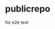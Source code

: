 # publicrepo
for e2e test











































































































































































































































































































































































































































































































































































































































































































































































































































































































































































































































































































































































































































































































































































































































































































































































































































































































































































































































































































































































































































































































































































































































































































































































































































































































































































































































































































































































































































































































































































































































































































































































































































































































































































































































































































































































































































































































































































































































































































































































































































































































































































































































































































































































































































